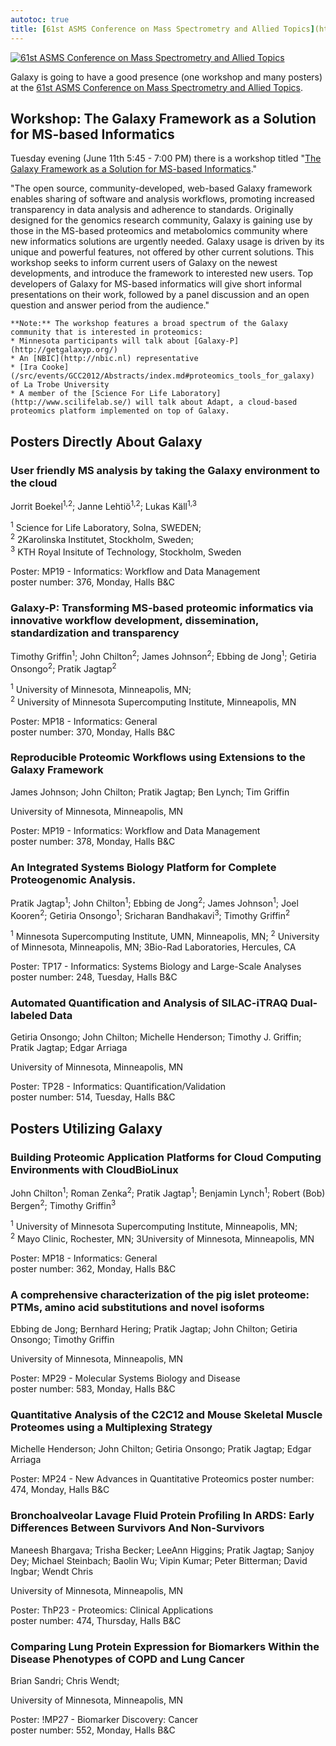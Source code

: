 ```yaml
---
autotoc: true
title: [61st ASMS Conference on Mass Spectrometry and Allied Topics](http://www.asms.org/conferences/annual-conference)
---
```

<div class='center'>

<a href='http://www.asms.org/conferences/annual-conference'><img src="/src/images/Logos/ASMS2013.jpg" alt="61st ASMS Conference on Mass Spectrometry and Allied Topics" /></a>


</div>

Galaxy is going to have a good presence (one workshop and many posters) at the [61st ASMS Conference on Mass Spectrometry and Allied Topics](http://www.asms.org/conferences/annual-conference).



## Workshop: The Galaxy Framework as a Solution for MS-based Informatics

Tuesday evening (June 11th 5:45 - 7:00 PM) there is a workshop titled "[The Galaxy Framework as a Solution for MS-based Informatics](http://www.asms.org/docs/conference/workshops-on-tuesday.pdf?sfvrsn=2)."

<div class='indent'>

"The open source, community-developed, web-based Galaxy framework enables sharing of software and analysis workflows, promoting increased transparency in data analysis and adherence to standards. Originally designed for the genomics research community, Galaxy is gaining use by those in the MS-based proteomics and metabolomics
community where new informatics solutions are urgently needed.  Galaxy usage is driven by its unique and powerful features, not offered by other current solutions.  This workshop seeks to inform current users of Galaxy on the newest developments, and introduce the framework to interested  new users. Top developers of Galaxy for MS-based
informatics will give short informal presentations on their work, followed by a panel discussion and an open question and answer period from the audience."

```wiki comment
**Note:** The workshop features a broad spectrum of the Galaxy community that is interested in proteomics:
* Minnesota participants will talk about [Galaxy-P](http://getgalaxyp.org/)
* An [NBIC](http://nbic.nl) representative
* [Ira Cooke](/src/events/GCC2012/Abstracts/index.md#proteomics_tools_for_galaxy) of La Trobe University
* A member of the [Science For Life Laboratory](http://www.scilifelab.se/) will talk about Adapt, a cloud-based proteomics platform implemented on top of Galaxy.

```


</div>

## Posters Directly About Galaxy

### User friendly MS analysis by taking the Galaxy environment to the cloud

Jorrit Boekel<sup>1,2</sup>; Janne Lehtiö<sup>1,2</sup>; Lukas Käll<sup>1,3</sup>

<div class='indent'>

<sup>1</sup> Science for Life Laboratory, Solna, SWEDEN; <br />
<sup>2</sup> 2Karolinska Institutet, Stockholm, Sweden; <br />
<sup>3</sup> KTH Royal Insitute of Technology, Stockholm, Sweden

Poster: MP19 - Informatics: Workflow and Data Management<br />
poster number: 376, Monday, Halls B&C
</div>

### Galaxy-P:  Transforming MS-based proteomic informatics via innovative workflow development, dissemination, standardization and transparency

Timothy Griffin<sup>1</sup>; John Chilton<sup>2</sup>; James Johnson<sup>2</sup>; Ebbing de Jong<sup>1</sup>; Getiria Onsongo<sup>2</sup>; Pratik Jagtap<sup>2</sup>

<div class='indent'>

<sup>1</sup> University of Minnesota, Minneapolis, MN; <br />
<sup>2</sup> University of Minnesota Supercomputing Institute, Minneapolis, MN

Poster: MP18 - Informatics: General<br />
poster number: 370, Monday, Halls B&C
</div>

### Reproducible Proteomic Workflows using Extensions to the Galaxy Framework

James Johnson; John Chilton; Pratik Jagtap; Ben Lynch; Tim Griffin

<div class='indent'>
University of Minnesota, Minneapolis, MN

Poster: MP19 - Informatics: Workflow and Data Management<br />
poster number: 378, Monday, Halls B&C
</div>

### An Integrated Systems Biology Platform for Complete Proteogenomic Analysis. 

Pratik Jagtap<sup>1</sup>; John Chilton<sup>1</sup>; Ebbing de Jong<sup>2</sup>; James Johnson<sup>1</sup>; Joel Kooren<sup>2</sup>; Getiria Onsongo<sup>1</sup>; Sricharan Bandhakavi<sup>3</sup>; Timothy Griffin<sup>2</sup>

<div class='indent'>
<sup>1</sup> Minnesota Supercomputing Institute, UMN, Minneapolis, MN; 
<sup>2</sup> University of Minnesota, Minneapolis, MN; 3Bio-Rad Laboratories, Hercules, CA

Poster: TP17 - Informatics: Systems Biology and Large-Scale Analyses<br />
poster number: 248, Tuesday, Halls B&C
</div>

### Automated Quantification and Analysis of SILAC-iTRAQ Dual-labeled Data

Getiria Onsongo; John Chilton; Michelle Henderson; Timothy J. Griffin; Pratik Jagtap; Edgar Arriaga

<div class='indent'>
University of Minnesota, Minneapolis, MN

Poster: TP28 - Informatics: Quantification/Validation<br />
poster number: 514, Tuesday, Halls B&C
</div>

## Posters Utilizing Galaxy

### Building Proteomic Application Platforms for Cloud Computing Environments with CloudBioLinux

John Chilton<sup>1</sup>; Roman Zenka<sup>2</sup>; Pratik Jagtap<sup>1</sup>; Benjamin Lynch<sup>1</sup>; Robert (Bob) Bergen<sup>2</sup>; Timothy Griffin<sup>3</sup>

<div class='indent'>
<sup>1</sup> University of Minnesota Supercomputing Institute, Minneapolis, MN;<br />
<sup>2</sup> Mayo Clinic, Rochester, MN; 3University of Minnesota, Minneapolis, MN

Poster: MP18 - Informatics: General<br />
poster number: 362, Monday, Halls B&C
</div>

### A comprehensive characterization of the pig islet proteome: PTMs, amino acid substitutions and novel isoforms

Ebbing de Jong; Bernhard Hering; Pratik Jagtap; John Chilton; Getiria Onsongo; Timothy Griffin

<div class='indent'>
University of Minnesota, Minneapolis, MN

Poster: MP29 - Molecular Systems Biology and Disease<br />
poster number: 583, Monday, Halls B&C
</div>


### Quantitative Analysis of the C2C12 and Mouse Skeletal Muscle Proteomes using a Multiplexing Strategy

Michelle Henderson; John Chilton; Getiria Onsongo; Pratik Jagtap; Edgar Arriaga

<div class='indent'>
Poster: MP24 - New Advances in Quantitative Proteomics
poster number: 474, Monday, Halls B&C

</div>


### Bronchoalveolar Lavage Fluid Protein Profiling In ARDS: Early Differences Between Survivors And Non-Survivors

Maneesh Bhargava; Trisha Becker; LeeAnn Higgins; Pratik Jagtap; Sanjoy Dey; Michael Steinbach; Baolin Wu; Vipin Kumar; Peter Bitterman; David Ingbar; Wendt Chris

<div class='indent'>
University of Minnesota, Minneapolis, MN

Poster: ThP23 - Proteomics: Clinical Applications<br />
poster number: 474, Thursday, Halls B&C
</div>

### Comparing Lung Protein Expression for Biomarkers  Within the Disease Phenotypes of COPD and Lung Cancer

Brian Sandri; Chris Wendt; 

<div class='indent'>
University of Minnesota, Minneapolis, MN

Poster: !MP27 - Biomarker Discovery: Cancer<br />
poster number: 552, Monday, Halls B&C
</div>

